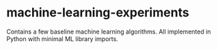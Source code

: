 # machine-learning-experiments
Contains a few baseline machine learning algorithms. All implemented in Python with minimal ML library imports.
